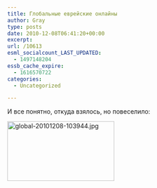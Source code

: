 ```yaml
---
title: Глобальные еврейские онлайны
author: Gray
type: posts
date: 2010-12-08T06:41:20+00:00
excerpt:
url: /10613
esml_socialcount_LAST_UPDATED:
  - 1497148204
essb_cache_expire:
  - 1616570722
categories:
  - Uncategorized

---
```








И все понятно, откуда взялось, но повеселило:

<img src="https://i1.wp.com/forumimg.net/blog//global-20101208-103944.jpg?resize=244%2C136" width="244" height="136" alt="global-20101208-103944.jpg" data-recalc-dims="1" />